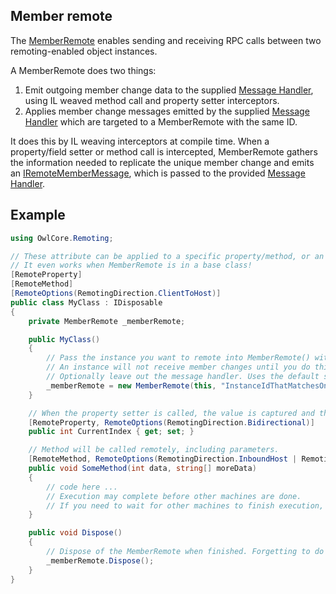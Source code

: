 ## Member remote

The [MemberRemote](../../api/OwlCore.Remoting.MemberRemote.yml) enables sending and receiving RPC calls between two remoting-enabled object instances.

A MemberRemote does two things:

1) Emit outgoing member change data to the supplied [Message Handler](message-handler.md), using IL weaved method call and property setter interceptors.
2) Applies member change messages emitted by the supplied [Message Handler](message-handler.md) which are targeted to a MemberRemote with the same ID.

It does this by IL weaving interceptors at compile time. When a property/field setter or method call is intercepted, MemberRemote gathers the information needed to replicate the unique member change and emits an [IRemoteMemberMessage](../../api/OwlCore.Remoting.Transfer.IRemoteMemberMessage.yml), which is passed to the provided [Message Handler](message-handler.md).

## Example

```csharp
using OwlCore.Remoting;

// These attribute can be applied to a specific property/method, or an entire class.
// It even works when MemberRemote is in a base class!
[RemoteProperty]
[RemoteMethod]
[RemoteOptions(RemotingDirection.ClientToHost)]
public class MyClass : IDisposable
{
    private MemberRemote _memberRemote;

    public MyClass()
    {
        // Pass the instance you want to remote into MemberRemote() with an ID that is identical on both machines for that instance.
        // An instance will not receive member changes until you do this.
        // Optionally leave out the message handler. Uses the default set by MemberRemote.SetDefaultMessageHandler(handler);
        _memberRemote = new MemberRemote(this, "InstanceIdThatMatchesOnBothMachines", myMessageHandler);
    }

    // When the property setter is called, the value is captured and the property setter is invoked remotely.
    [RemoteProperty, RemoteOptions(RemotingDirection.Bidirectional)] 
    public int CurrentIndex { get; set; }

    // Method will be called remotely, including parameters.
    [RemoteMethod, RemoteOptions(RemotingDirection.InboundHost | RemotingDirection.Outbound)] 
    public void SomeMethod(int data, string[] moreData)
    {
        // code here ...
        // Execution may complete before other machines are done. 
        // If you need to wait for other machines to finish execution, use the _memberRemote.RemoteWaitAsync() and _memberRemote.RemoteReleaseAsync() extension methods.
    }

    public void Dispose()
    {
        // Dispose of the MemberRemote when finished. Forgetting to do this WILL result in a memory leak.
        _memberRemote.Dispose();
    }
}
```
